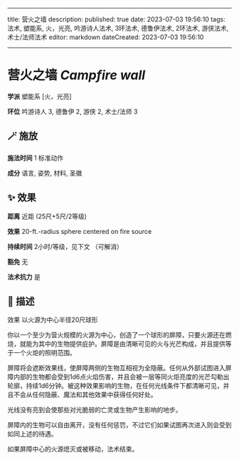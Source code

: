 
---
title: 营火之墙
description: 
published: true
date: 2023-07-03 19:56:10
tags: 法术, 塑能系, 火，光亮, 吟游诗人法术, 3环法术, 德鲁伊法术, 2环法术, 游侠法术, 术士/法师法术
editor: markdown
dateCreated: 2023-07-03 19:56:10

---

# **营火之墙** *Campfire wall*

**学派** 塑能系 \[火，光亮\] 

**环位** 吟游诗人 3, 德鲁伊 2, 游侠 2, 术士/法师 3

## 🪄 施放

**施法时间** 1 标准动作

**成分** 语言, 姿势, 材料, 圣徽

## ✨ 效果  

**距离** 近距 (25尺+5尺/2等级) 

**效果** 20-ft.-radius sphere centered on fire source 

**持续时间** 2小时/等级，见下文 （可解消） 

**豁免** 无

**法术抗力** 是

## 📖 描述

效果              以火源为中心半径20尺球形

你以一个至少为营火规模的火源为中心，创造了一个球形的屏障，只要火源还在燃烧，就能为其中的生物提供庇护。屏障是由清晰可见的火与光芒构成，并且提供等于一个火炬的照明范围。

屏障将会遮断效果线，使屏障两侧的生物互相视为全隐蔽。任何从外部试图进入屏障内部的生物都会受到1d6点火焰伤害，并且会被一层等同火炬亮度的光芒勾勒出轮廓，持续1d6分钟。被这种效果影响的生物，在任何光线条件下都清晰可见，并且不会从任何隐蔽、魔法和其他效果中获得任何好处。

光线没有亮到会使那些对光脆弱的亡灵或生物产生影响的地步。

屏障内的生物可以自由离开，没有任何惩罚，不过它们如果试图再次进入则会受到如同上述的待遇。

如果屏障中心的火源熄灭或被移动，法术结束。
    